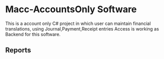 # Macc-AccountsOnly Software
This is a account only C# project in which user can maintain financial translations, using Journal,Payment,Receipt entries
Access is working as Backend for this software.
## Reports
